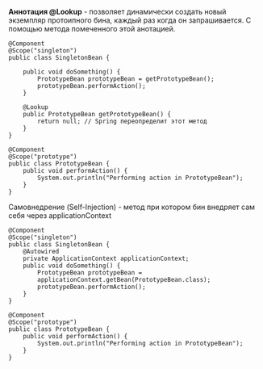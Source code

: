 **Аннотация @Lookup** - позволяет динамически создать новый экземпляр протоипного бина, каждый раз когда он запрашивается. С помощью метода помеченного этой анотацией. 
```
@Component 
@Scope("singleton") 
public class SingletonBean { 
	
	public void doSomething() { 
		PrototypeBean prototypeBean = getPrototypeBean();
		prototypeBean.performAction(); 
	} 
	
	@Lookup 
	public PrototypeBean getPrototypeBean() { 
		return null; // Spring переопределит этот метод 
	} 
} 

@Component 
@Scope("prototype") 
public class PrototypeBean { 
	public void performAction() { 
		System.out.println("Performing action in PrototypeBean"); 
	} 
}
```

Самовнедрение (Self-Injection) - метод при котором бин внедряет сам себя через applicationContext 
```
@Component 
@Scope("singleton") 
public class SingletonBean { 
	@Autowired 
	private ApplicationContext applicationContext; 
	public void doSomething() { 
		PrototypeBean prototypeBean = 
		applicationContext.getBean(PrototypeBean.class); 
		prototypeBean.performAction(); 
	} 
}

@Component 
@Scope("prototype") 
public class PrototypeBean { 
	public void performAction() { 
		System.out.println("Performing action in PrototypeBean"); 
	} 
}
```